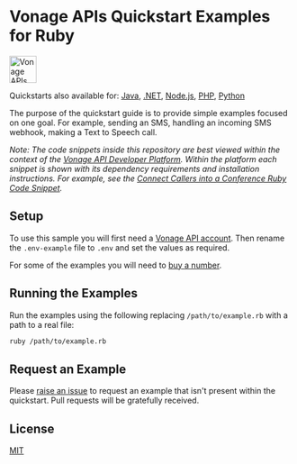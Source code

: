 # Vonage APIs Quickstart Examples for Ruby

<img src=" https://developer.nexmo.com/images/logos/vbc-logo.svg" height="48px" alt="Vonage APIs" />

Quickstarts also available for: [Java](https://github.com/nexmo/nexmo-java-code-snippets), [.NET](https://github.com/nexmo/nexmo-dotnet-code-snippets), [Node.js](https://github.com/nexmo/nexmo-node-code-snippets), [PHP](https://github.com/Nexmo/nexmo-php-code-snippets), [Python](https://github.com/nexmo/nexmo-python-code-snippets)

The purpose of the quickstart guide is to provide simple examples focused
on one goal. For example, sending an SMS, handling an incoming SMS webhook,
making a Text to Speech call.

*Note: The code snippets inside this repository are best viewed within the context of the [Vonage API Developer Platform](https://developer.nexmo.com). Within the platform each snippet is shown with its dependency requirements and installation instructions. For example, see the [Connect Callers into a Conference Ruby Code Snippet](https://developer.nexmo.com/voice/voice-api/code-snippets/connect-callers-into-a-conference/ruby).*

## Setup

To use this sample you will first need a [Vonage API account][sign-up]. Then rename
the `.env-example` file to `.env` and set the values as required.

For some of the examples you will need to [buy a number][buy-number].

## Running the Examples

Run the examples using the following replacing `/path/to/example.rb` with a path
to a real file:

```sh
ruby /path/to/example.rb
```

## Request an Example

Please [raise an issue](https://github.com/Vonage/vonage-ruby-code-snippets/issues) to request an example that isn't present within
the quickstart. Pull requests will be gratefully received.

## License

[MIT](LICENSE)

[sign-up]: https://dashboard.nexmo.com/sign-up
[buy-number]: https://dashboard.nexmo.com/buy-numbers
